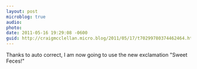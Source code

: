 ```yaml
---
layout: post
microblog: true
audio: 
photo: 
date: 2011-05-16 19:29:08 -0600
guid: http://craigmcclellan.micro.blog/2011/05/17/t70299780374462464.html
---
```

Thanks to auto correct, I am now going to use the new exclamation "Sweet Feces!"

